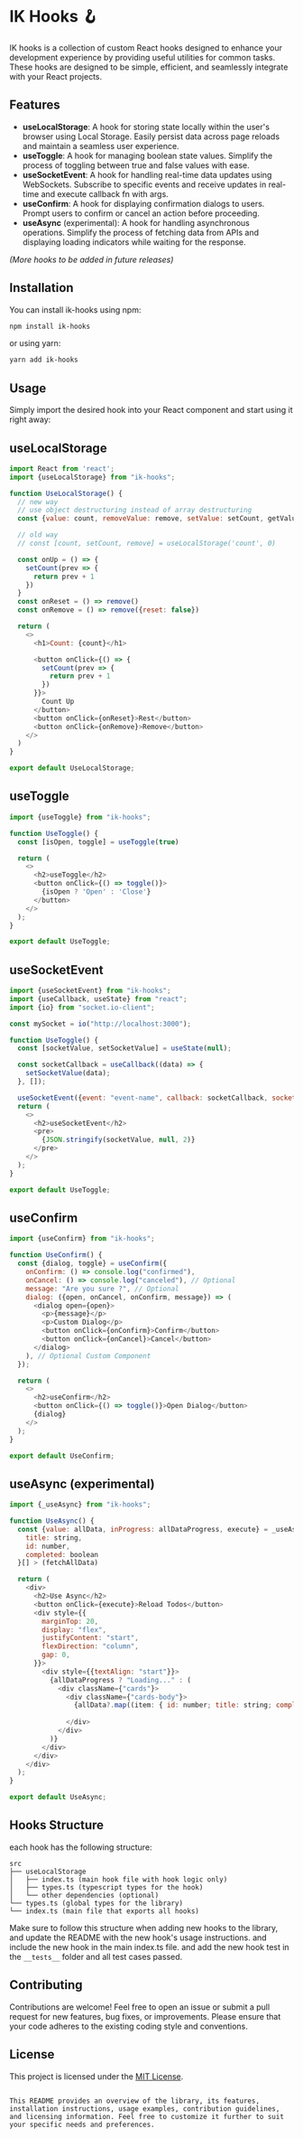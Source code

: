 # IK Hooks 🪝

IK hooks is a collection of custom React hooks designed to enhance your development experience by providing useful
utilities for common tasks. These hooks are designed to be simple, efficient, and seamlessly integrate with your React
projects.

## Features

- **useLocalStorage**: A hook for storing state locally within the user's browser using Local Storage. Easily persist
  data across page reloads and maintain a seamless user experience.
- **useToggle**: A hook for managing boolean state values. Simplify the process of toggling between true and false
  values with ease.
- **useSocketEvent**: A hook for handling real-time data updates using WebSockets. Subscribe to specific events and
  receive updates in real-time and execute callback fn with args.
- **useConfirm**: A hook for displaying confirmation dialogs to users. Prompt users to confirm or cancel an action
  before proceeding.
- **useAsync** (experimental): A hook for handling asynchronous operations. Simplify the process of fetching data from APIs and
  displaying loading indicators while waiting for the response.

_(More hooks to be added in future releases)_

## Installation

You can install ik-hooks using npm:

```bash
npm install ik-hooks
```

or using yarn:

```bash
yarn add ik-hooks
```

## Usage

Simply import the desired hook into your React component and start using it right away:

## useLocalStorage

```javascript
import React from 'react';
import {useLocalStorage} from "ik-hooks";

function UseLocalStorage() {
  // new way
  // use object destructuring instead of array destructuring
  const {value: count, removeValue: remove, setValue: setCount, getValue} = useLocalStorage('count', 0)

  // old way
  // const [count, setCount, remove] = useLocalStorage('count', 0)

  const onUp = () => {
    setCount(prev => {
      return prev + 1
    })
  }
  const onReset = () => remove()
  const onRemove = () => remove({reset: false})

  return (
    <>
      <h1>Count: {count}</h1>

      <button onClick={() => {
        setCount(prev => {
          return prev + 1
        })
      }}>
        Count Up
      </button>
      <button onClick={onReset}>Rest</button>
      <button onClick={onRemove}>Remove</button>
    </>
  )
}

export default UseLocalStorage; 
```

## useToggle

```javascript
import {useToggle} from "ik-hooks";

function UseToggle() {
  const [isOpen, toggle] = useToggle(true)

  return (
    <>
      <h2>useToggle</h2>
      <button onClick={() => toggle()}>
        {isOpen ? 'Open' : 'Close'}
      </button>
    </>
  );
}

export default UseToggle;
```

## useSocketEvent

```javascript
import {useSocketEvent} from "ik-hooks";
import {useCallback, useState} from "react";
import {io} from "socket.io-client";

const mySocket = io("http://localhost:3000");

function UseToggle() {
  const [socketValue, setSocketValue] = useState(null);

  const socketCallback = useCallback((data) => {
    setSocketValue(data);
  }, []);

  useSocketEvent({event: "event-name", callback: socketCallback, socketProvider: mySocket, debug: true}) // debug is optional and when true will console.log the '[socket] event-name'
  return (
    <>
      <h2>useSocketEvent</h2>
      <pre>
        {JSON.stringify(socketValue, null, 2)}
      </pre>
    </>
  );
}

export default UseToggle;
```

## useConfirm

```javascript
import {useConfirm} from "ik-hooks";

function UseConfirm() {
  const {dialog, toggle} = useConfirm({
    onConfirm: () => console.log("confirmed"),
    onCancel: () => console.log("canceled"), // Optional
    message: "Are you sure ?", // Optional
    dialog: ({open, onCancel, onConfirm, message}) => (
      <dialog open={open}>
        <p>{message}</p>
        <p>Custom Dialog</p>
        <button onClick={onConfirm}>Confirm</button>
        <button onClick={onCancel}>Cancel</button>
      </dialog>
    ), // Optional Custom Component
  });

  return (
    <>
      <h2>useConfirm</h2>
      <button onClick={() => toggle()}>Open Dialog</button>
      {dialog}
    </>
  );
}

export default UseConfirm;
```

## useAsync (experimental)

```javascript
import {_useAsync} from "ik-hooks";

function UseAsync() {
  const {value: allData, inProgress: allDataProgress, execute} = _useAsync < {
    title: string,
    id: number,
    completed: boolean
  }[] > (fetchAllData)

  return (
    <div>
      <h2>Use Async</h2>
      <button onClick={execute}>Reload Todos</button>
      <div style={{
        marginTop: 20,
        display: "flex",
        justifyContent: "start",
        flexDirection: "column",
        gap: 0,
      }}>
        <div style={{textAlign: "start"}}>
          {allDataProgress ? "Loading..." : (
            <div className={"cards"}>
              <div className={"cards-body"}>
                {allData?.map((item: { id: number; title: string; completed: boolean; }) => <TodoItem todo={item}
                                                                                                      key={item.id}/>)}
              </div>
            </div>
          )}
        </div>
      </div>
    </div>
  );
}

export default UseAsync;
```

## Hooks Structure

each hook has the following structure:

```text
src
├── useLocalStorage
│   ├── index.ts (main hook file with hook logic only)
│   ├── types.ts (typescript types for the hook)
│   └── other dependencies (optional)
└── types.ts (global types for the library)
└── index.ts (main file that exports all hooks)
```

Make sure to follow this structure when adding new hooks to the library,
and update the README with the new hook's usage instructions.
and include the new hook in the main index.ts file.
and add the new hook test in the `__tests__` folder and all test cases passed.

## Contributing

Contributions are welcome! Feel free to open an issue or submit a pull request for new features, bug fixes, or
improvements. Please ensure that your code adheres to the existing coding style and conventions.

## License

This project is licensed under the [MIT License](LICENSE).

```

This README provides an overview of the library, its features, installation instructions, usage examples, contribution guidelines, and licensing information. Feel free to customize it further to suit your specific needs and preferences.